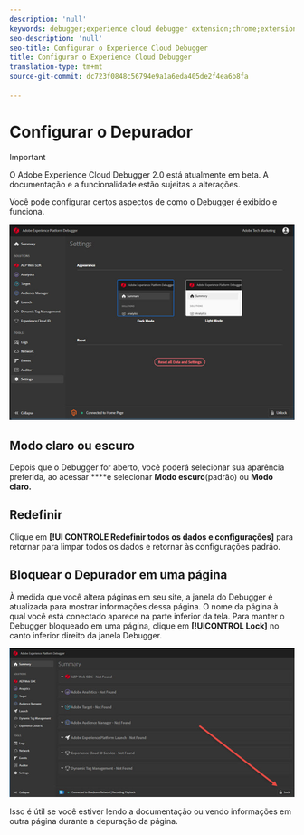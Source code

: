 ```yaml
---
description: 'null'
keywords: debugger;experience cloud debugger extension;chrome;extension;configure
seo-description: 'null'
seo-title: Configurar o Experience Cloud Debugger
title: Configurar o Experience Cloud Debugger
translation-type: tm+mt
source-git-commit: dc723f0848c56794e9a1a6eda405de2f4ea6b8fa

---
```



# Configurar o Depurador

> [!IMPORTANT]
>
> O Adobe Experience Cloud Debugger 2.0 está atualmente em beta. A documentação e a funcionalidade estão sujeitas a alterações.

Você pode configurar certos aspectos de como o Debugger é exibido e funciona.

![](assets/settings.jpg)

## Modo claro ou escuro

Depois que o Debugger for aberto, você poderá selecionar sua aparência preferida, ao acessar ****e selecionar **Modo escuro**(padrão) ou **Modo claro.**

## Redefinir

Clique em **[!UI CONTROLE Redefinir todos os dados e configurações]** para retornar para limpar todos os dados e retornar às configurações padrão.

## Bloquear o Depurador em uma página

À medida que você altera páginas em seu site, a janela do Debugger é atualizada para mostrar informações dessa página. O nome da página à qual você está conectado aparece na parte inferior da tela. Para manter o Debugger bloqueado em uma página, clique em **[!UICONTROL Lock]** no canto inferior direito da janela Debugger.

![](assets/lock.jpg)

Isso é útil se você estiver lendo a documentação ou vendo informações em outra página durante a depuração da página.